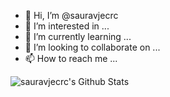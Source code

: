 - 👋 Hi, I’m @sauravjecrc
- 👀 I’m interested in ...
- 🌱 I’m currently learning ...
- 💞️ I’m looking to collaborate on ...
- 📫 How to reach me ...

<!---
sauravjecrc/sauravjecrc is a ✨ special ✨ repository because its `README.md` (this file) appears on your GitHub profile.
You can click the Preview link to take a look at your changes.
--->
<!-- Stats of my activity on Github -->
<p><a target="_blank" rel="noopener noreferrer" href="https://camo.githubusercontent.com/0f3f277418bdc6e77285101203016a7872b2fd10f25204f006fe956ea80cdb76/68747470733a2f2f6769746875622d726561646d652d73746174732e76657263656c2e6170702f6170693f757365726e616d653d6d636869726167323030322673686f772d69636f6e733d7472756526686964655f626f726465723d7472756526636f756e745f707269766174653d74727565267468656d653d636f62616c74"><img align="left" alt="sauravjecrc's Github Stats" src="https://camo.githubusercontent.com/0f3f277418bdc6e77285101203016a7872b2fd10f25204f006fe956ea80cdb76/68747470733a2f2f6769746875622d726561646d652d73746174732e76657263656c2e6170702f6170693f757365726e616d653d6d636869726167323030322673686f772d69636f6e733d7472756526686964655f626f726465723d7472756526636f756e745f707269766174653d74727565267468656d653d636f62616c74" data-canonical-src="https://github-readme-stats.vercel.app/api?username=sauravjecrc&amp;show-icons=true&amp;hide_border=true&amp;count_private=true&amp;theme=tokyonight" style="max-width: 100%;"></a></p>
